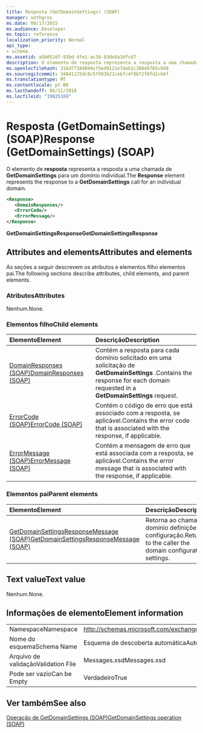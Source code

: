 ```yaml
---
title: Resposta (GetDomainSettings) (SOAP)
manager: sethgros
ms.date: 09/17/2015
ms.audience: Developer
ms.topic: reference
localization_priority: Normal
api_type:
- schema
ms.assetid: a5b052df-93bd-4fe1-ac30-83de9a3dfcd7
description: O elemento de resposta representa a resposta a uma chamada de GetDomainSettings para um domínio individual.
ms.openlocfilehash: 316d77104894cf5ed9121e7dab1c38646765c948
ms.sourcegitcommit: 34041125dc8c5f993b21cebfc4f8b72f0fd2cb6f
ms.translationtype: MT
ms.contentlocale: pt-BR
ms.lasthandoff: 06/11/2018
ms.locfileid: "19825169"
---
```

# <a name="response-getdomainsettings-soap"></a><span data-ttu-id="2d21c-103">Resposta (GetDomainSettings) (SOAP)</span><span class="sxs-lookup"><span data-stu-id="2d21c-103">Response (GetDomainSettings) (SOAP)</span></span>

<span data-ttu-id="2d21c-104">O elemento de **resposta** representa a resposta a uma chamada de **GetDomainSettings** para um domínio individual.</span><span class="sxs-lookup"><span data-stu-id="2d21c-104">The **Response** element represents the response to a **GetDomainSettings** call for an individual domain.</span></span> 
  
```XML
<Response>
   <DomainResponses/>
   <ErrorCode/>
   <ErrorMessage/>
</Response>
```

 <span data-ttu-id="2d21c-105">**GetDomainSettingsResponse**</span><span class="sxs-lookup"><span data-stu-id="2d21c-105">**GetDomainSettingsResponse**</span></span>
## <a name="attributes-and-elements"></a><span data-ttu-id="2d21c-106">Attributes and elements</span><span class="sxs-lookup"><span data-stu-id="2d21c-106">Attributes and elements</span></span>

<span data-ttu-id="2d21c-107">As seções a seguir descrevem os atributos e elementos filho elementos pai.</span><span class="sxs-lookup"><span data-stu-id="2d21c-107">The following sections describe attributes, child elements, and parent elements.</span></span>
  
### <a name="attributes"></a><span data-ttu-id="2d21c-108">Atributos</span><span class="sxs-lookup"><span data-stu-id="2d21c-108">Attributes</span></span>

<span data-ttu-id="2d21c-109">Nenhum.</span><span class="sxs-lookup"><span data-stu-id="2d21c-109">None.</span></span>
  
### <a name="child-elements"></a><span data-ttu-id="2d21c-110">Elementos filho</span><span class="sxs-lookup"><span data-stu-id="2d21c-110">Child elements</span></span>

|<span data-ttu-id="2d21c-111">**Elemento**</span><span class="sxs-lookup"><span data-stu-id="2d21c-111">**Element**</span></span>|<span data-ttu-id="2d21c-112">**Descrição**</span><span class="sxs-lookup"><span data-stu-id="2d21c-112">**Description**</span></span>|
|:-----|:-----|
|[<span data-ttu-id="2d21c-113">DomainResponses (SOAP)</span><span class="sxs-lookup"><span data-stu-id="2d21c-113">DomainResponses (SOAP)</span></span>](domainresponses-soap.md) <br/> |<span data-ttu-id="2d21c-114">Contém a resposta para cada domínio solicitado em uma solicitação de **GetDomainSettings** .</span><span class="sxs-lookup"><span data-stu-id="2d21c-114">Contains the response for each domain requested in a **GetDomainSettings** request.</span></span>  <br/> |
|[<span data-ttu-id="2d21c-115">ErrorCode (SOAP)</span><span class="sxs-lookup"><span data-stu-id="2d21c-115">ErrorCode (SOAP)</span></span>](errorcode-soap.md) <br/> |<span data-ttu-id="2d21c-116">Contém o código de erro que está associado com a resposta, se aplicável.</span><span class="sxs-lookup"><span data-stu-id="2d21c-116">Contains the error code that is associated with the response, if applicable.</span></span>  <br/> |
|[<span data-ttu-id="2d21c-117">ErrorMessage (SOAP)</span><span class="sxs-lookup"><span data-stu-id="2d21c-117">ErrorMessage (SOAP)</span></span>](errormessage-soap.md) <br/> |<span data-ttu-id="2d21c-118">Contém a mensagem de erro que está associada com a resposta, se aplicável.</span><span class="sxs-lookup"><span data-stu-id="2d21c-118">Contains the error message that is associated with the response, if applicable.</span></span>  <br/> |
   
### <a name="parent-elements"></a><span data-ttu-id="2d21c-119">Elementos pai</span><span class="sxs-lookup"><span data-stu-id="2d21c-119">Parent elements</span></span>

|<span data-ttu-id="2d21c-120">**Elemento**</span><span class="sxs-lookup"><span data-stu-id="2d21c-120">**Element**</span></span>|<span data-ttu-id="2d21c-121">**Descrição**</span><span class="sxs-lookup"><span data-stu-id="2d21c-121">**Description**</span></span>|
|:-----|:-----|
|[<span data-ttu-id="2d21c-122">GetDomainSettingsResponseMessage (SOAP)</span><span class="sxs-lookup"><span data-stu-id="2d21c-122">GetDomainSettingsResponseMessage (SOAP)</span></span>](getdomainsettingsresponsemessage-soap.md) <br/> |<span data-ttu-id="2d21c-123">Retorna ao chamador domínio definições de configuração.</span><span class="sxs-lookup"><span data-stu-id="2d21c-123">Returns to the caller the domain configuration settings.</span></span>  <br/> |
   
## <a name="text-value"></a><span data-ttu-id="2d21c-124">Text value</span><span class="sxs-lookup"><span data-stu-id="2d21c-124">Text value</span></span>

<span data-ttu-id="2d21c-125">Nenhum.</span><span class="sxs-lookup"><span data-stu-id="2d21c-125">None.</span></span>
  
## <a name="element-information"></a><span data-ttu-id="2d21c-126">Informações de elemento</span><span class="sxs-lookup"><span data-stu-id="2d21c-126">Element information</span></span>

|||
|:-----|:-----|
|<span data-ttu-id="2d21c-127">Namespace</span><span class="sxs-lookup"><span data-stu-id="2d21c-127">Namespace</span></span>  <br/> |http://schemas.microsoft.com/exchange/2010/Autodiscover  <br/> |
|<span data-ttu-id="2d21c-128">Nome do esquema</span><span class="sxs-lookup"><span data-stu-id="2d21c-128">Schema Name</span></span>  <br/> |<span data-ttu-id="2d21c-129">Esquema de descoberta automática</span><span class="sxs-lookup"><span data-stu-id="2d21c-129">Autodiscover schema</span></span>  <br/> |
|<span data-ttu-id="2d21c-130">Arquivo de validação</span><span class="sxs-lookup"><span data-stu-id="2d21c-130">Validation File</span></span>  <br/> |<span data-ttu-id="2d21c-131">Messages.xsd</span><span class="sxs-lookup"><span data-stu-id="2d21c-131">Messages.xsd</span></span>  <br/> |
|<span data-ttu-id="2d21c-132">Pode ser vazio</span><span class="sxs-lookup"><span data-stu-id="2d21c-132">Can be Empty</span></span>  <br/> |<span data-ttu-id="2d21c-133">Verdadeiro</span><span class="sxs-lookup"><span data-stu-id="2d21c-133">True</span></span>  <br/> |
   
## <a name="see-also"></a><span data-ttu-id="2d21c-134">Ver também</span><span class="sxs-lookup"><span data-stu-id="2d21c-134">See also</span></span>



[<span data-ttu-id="2d21c-135">Operação de GetDomainSettings (SOAP)</span><span class="sxs-lookup"><span data-stu-id="2d21c-135">GetDomainSettings operation (SOAP)</span></span>](getdomainsettings-operation-soap.md)

